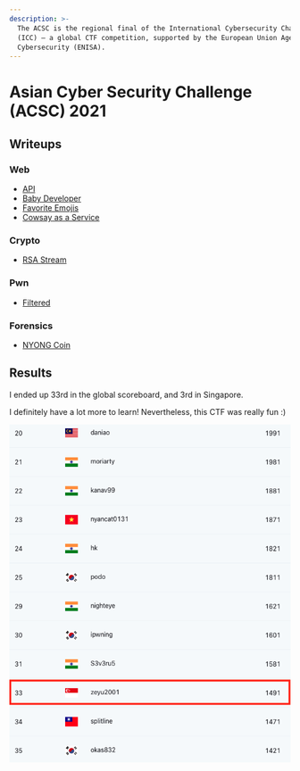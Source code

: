 ```yaml
---
description: >-
  The ACSC is the regional final of the International Cybersecurity Challenge
  (ICC) — a global CTF competition, supported by the European Union Agency for
  Cybersecurity (ENISA).
---
```


# Asian Cyber Security Challenge (ACSC) 2021

## Writeups

### Web

* [API](api.md)
* [Baby Developer](baby-developer.md)
* [Favorite Emojis](favorite-emojis.md)
* [Cowsay as a Service](cowsay-as-a-service.md)

### Crypto

* [RSA Stream](rsa-stream.md)

### Pwn

* [Filtered](filtered.md)

### Forensics

* [NYONG Coin](nyong-coin.md)

## Results

I ended up 33rd in the global scoreboard, and 3rd in Singapore. 

I definitely have a lot more to learn! Nevertheless, this CTF was really fun :)

![](<../../.gitbook/assets/Screenshot 2021-09-19 at 2.33.54 PM.png>)
